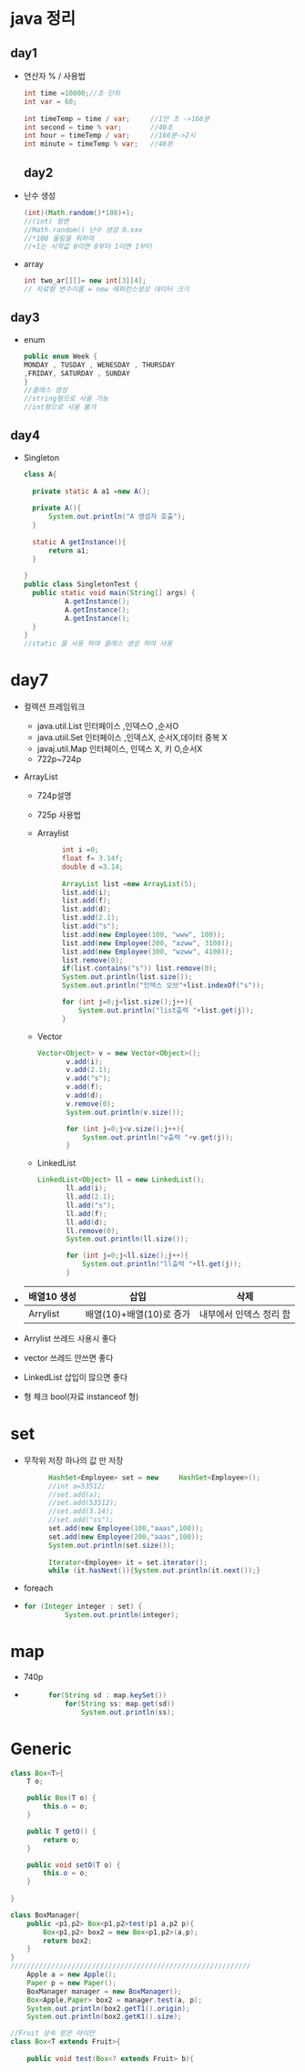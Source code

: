 # java 정리

## day1

* 연산자 % / 사용법

  ```java
  int time =10000;//초 단위
  int var = 60;
  		
  int timeTemp = time / var;     //1만 초 ->166분
  int second = time % var;       //40초
  int hour = timeTemp / var;     //166분->2시
  int minute = timeTemp % var;   //46분
  ```

  </b>

  ## day2

* 난수 생성 

  ```java
  (int)(Math.random()*100)+1;
  //(int) 형변
  //Math.random() 난수 생성 0.xxx
  //*100 올림을 위하여
  //+1는 시작값 0이면 0부터 1이면 1부터
  ```

* array

  ``` java
  int two_ar[][]= new int[3][4];
  // 자료형 변수이름 = new 레퍼런스생성 데이터 크기
  ```

## day3

* enum 

  ```java
  public enum Week {
  MONDAY , TUSDAY , WENESDAY , THURSDAY
  ,FRIDAY, SATURDAY , SUNDAY
  }
  //클래스 생성 
  //string형으로 사용 가능
  //int형으로 사용 불가
  ```

## day4

* Singleton

  ``` java
  class A{
  	
  	private static A a1 =new A();
  	
  	private A(){
  		System.out.println("A 생성자 호출");
  	}
  	
  	static A getInstance(){
  		return a1;
  	}
  	
  }
  public class SingletonTest {
  	public static void main(String[] args) {
  			A.getInstance();
  			A.getInstance();
  			A.getInstance();
  	}
  }
  //static 을 사용 하여 클래스 생성 하여 사용
  ```


# day7

* 컬렉션 프레임워크
  * java.util.List 인터페이스 ,인덱스O ,순서O
  * java.utiil.Set  인터페이스 ,인덱스X, 순서X,데이터 중복 X
  * javaj.util.Map 인터페이스, 인덱스 X, 키 O,순서X
  * 722p~724p

 * ArrayList

    * 724p설명

    * 725p 사용법

    * Arraylist

      ``` java
      		int i =0;
      		float f= 3.14f;
      		double d =3.14;
      		
      		ArrayList list =new ArrayList(5);
      		list.add(i);
      		list.add(f);
      		list.add(d);
      		list.add(2.1);
      		list.add("s");
      		list.add(new Employee(100, "www", 100));
      		list.add(new Employee(200, "azww", 3100));
      		list.add(new Employee(300, "wzww", 4100));
      		list.remove(0);
      		if(list.contains("s")) list.remove(0);
      		System.out.println(list.size());
      		System.out.println("인덱스 오브"+list.indexOf("s"));
      
      		for (int j=0;j<list.size();j++){
      			System.out.println("list츨력 "+list.get(j));
      		}
      ```

   * Vector

     ```java
     Vector<Object> v = new Vector<Object>();
     		v.add(i);
     		v.add(2.1);
     		v.add("s");
     		v.add(f);
     		v.add(d);
     		v.remove(0);
     		System.out.println(v.size());	
     
     		for (int j=0;j<v.size();j++){
     			System.out.println("v츨력 "+v.get(j));
     		}
     ```

   * LinkedList

     ```java
     LinkedList<Object> ll = new LinkedList();
     		ll.add(i);
     		ll.add(2.1);
     		ll.add("s");
     		ll.add(f);
     		ll.add(d);
     		ll.remove(0);
     		System.out.println(ll.size());	
     
     		for (int j=0;j<ll.size();j++){
     			System.out.println("ll츨력 "+ll.get(j));
     		}
     ```

     

* | 배열10 생성 | 삽입                     | 삭제                    |
  | :---------- | ------------------------ | ----------------------- |
  | Arrylist    | 배열(10)+배열(10)로 증가 | 내부에서 인덱스 정리 함 |

* Arrylist 쓰레드 사용시 좋다
* vector 쓰레드 안쓰면 좋다
* LinkedList 삽입이 많으면 좋다
* 형 체크 bool(자료 instanceof 형)

# set

* 무작위 저장 하나의 값 만 저장

  ```java
  		HashSet<Employee> set = new 	HashSet<Employee>();
  		//int a=53512;
  		//set.add(a);
  		//set.add(53512);
  		//set.add(3.14);
  		//set.add("ss");
  		set.add(new Employee(100,"aaas",100));
  		set.add(new Employee(200,"aaas",100));
  		System.out.println(set.size());
  		
  		Iterator<Employee> it = set.iterator();
  		while (it.hasNext()){System.out.println(it.next());}	
  ```

* foreach

* ```java
  for (Integer integer : set) {
  			System.out.println(integer);
  ```

# map

* 740p

* ```java
  		for(String sd : map.keySet())
  			for(String ss: map.get(sd))
  				System.out.println(ss);
  ```

# Generic

```java
class Box<T>{
	T o;

	public Box(T o) {
		this.o = o;
	}

	public T getO() {
		return o;
	}

	public void setO(T o) {
		this.o = o;
	}
	
}
```

```java
class BoxManager{
	public <p1,p2> Box<p1,p2>test(p1 a,p2 p){
		Box<p1,p2> box2 = new Box<p1,p2>(a,p);
		return box2;
	}
}
///////////////////////////////////////////////////////////
	Apple a = new Apple();
	Paper p = new Paper();
	BoxManager manager = new BoxManager();
	Box<Apple,Paper> box2 = manager.test(a, p);
	System.out.println(box2.getT1().origin);
	System.out.println(box2.getK1().size);
```

``` java
//Fruit 상속 받은 아이만
class Box<T extends Fruit>{
  
    public void test(Box<? extends Fruit> b){
```

